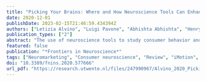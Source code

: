```yaml
---
title: "Picking Your Brains: Where and How Neuroscience Tools Can Enhance Marketing Research"
date: 2020-12-01
publishDate: 2023-02-15T21:46:59.434394Z
authors: ["Letizia Alvino", "Luigi Pavone", "Abhishta Abhishta", "Henry Robben"]
publication_types: ["2"]
abstract: "The use of neuroscience tools to study consumer behavior and the decision making process in marketing has improved our understanding of cognitive, neuronal, and emotional mechanisms related to marketing-relevant behavior. However, knowledge about neuroscience tools that are used in consumer neuroscience research is scattered. In this article, we present the results of a literature review that aims to provide an overview of the available consumer neuroscience tools and classifies them according to their characteristics. We analyse a total of 219 full-texts in the area of consumer neuroscience. Our findings suggest that there are seven tools that are currently used in consumer neuroscience research. In particular, electroencephalography (EEG) and eye tracking (ET) are the most commonly used tools in the field. We also find that consumer neuroscience tools are used to study consumer preferences and behaviors in different marketing domains such as advertising, branding, online experience, pricing, product development and product experience. Finally, we identify two ready-to-use platforms, namely iMotions and GRAIL that can help in integrating the measurements of different consumer neuroscience tools simultaneously. Measuring brain activity and physiological responses on a common platform could help by (1) reducing time and costs for experiments and (2) linking cognitive and emotional aspects with neuronal processes. Overall, this article provides relevant input in setting directions for future research and for business applications in consumer neuroscience. We hope that this study will provide help to researchers and practitioners in identifying available, non-invasive and useful tools to study consumer behavior."
featured: false
publication: "*Frontiers in Neuroscience*"
tags: ["Neuromarketing", "Consumer neuroscience", "Review", "iMotion", "GRAIL", "Marketing", "Neurophysiological tools", "Physiological tools"]
doi: "10.3389/fnins.2020.577666"
url_pdf: "https://research.utwente.nl/files/247990967/Alvino_2020_Picking_your_brains_where_and_how_n.pdf"
---
```

